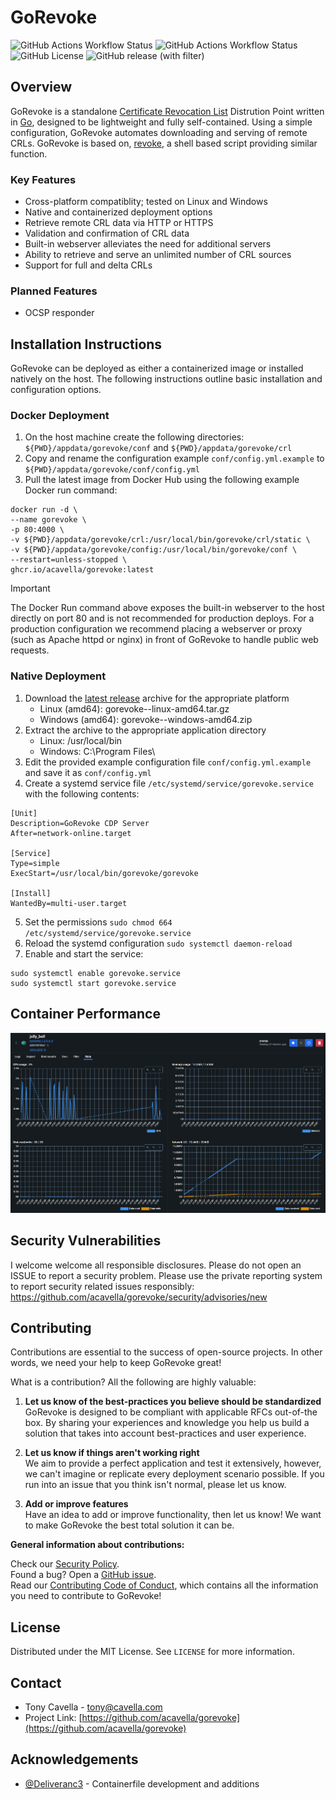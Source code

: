 # GoRevoke

<!-- PROJECT SHIELDS -->
![GitHub Actions Workflow Status](https://img.shields.io/github/actions/workflow/status/acavella/gorevoke/gorelease.yml?logo=go)
![GitHub Actions Workflow Status](https://img.shields.io/github/actions/workflow/status/acavella/gorevoke/dockerbuild.yml?logo=docker)
![GitHub License](https://img.shields.io/github/license/acavella/gorevoke)
![GitHub release (with filter)](https://img.shields.io/github/v/release/acavella/gorevoke)

## Overview

GoRevoke is a standalone [Certificate Revocation List](https://en.wikipedia.org/wiki/Certificate_revocation_list) Distrution Point written in [Go](https://go.dev/), designed to be lightweight and fully self-contained. Using a simple configuration, GoRevoke automates downloading and serving of remote CRLs. GoRevoke is based on, [revoke](https://github.com/acavella/revoke), a shell based script providing similar function.

### Key Features

- Cross-platform compatiblity; tested on Linux and Windows
- Native and containerized deployment options
- Retrieve remote CRL data via HTTP or HTTPS
- Validation and confirmation of CRL data
- Built-in webserver alleviates the need for additional servers
- Ability to retrieve and serve an unlimited number of CRL sources
- Support for full and delta CRLs

### Planned Features

- OCSP responder

## Installation Instructions

GoRevoke can be deployed as either a containerized image or installed natively on the host. The following instructions outline basic installation and configuration options.

### Docker Deployment

1. On the host machine create the following directories: `${PWD}/appdata/gorevoke/conf` and `${PWD}/appdata/gorevoke/crl`
2. Copy and rename the configuration example `conf/config.yml.example` to `${PWD}/appdata/gorevoke/conf/config.yml`
3. Pull the latest image from Docker Hub using the following example Docker run command:
```Shell
docker run -d \
--name gorevoke \
-p 80:4000 \
-v ${PWD}/appdata/gorevoke/crl:/usr/local/bin/gorevoke/crl/static \
-v ${PWD}/appdata/gorevoke/config:/usr/local/bin/gorevoke/conf \
--restart=unless-stopped \
ghcr.io/acavella/gorevoke:latest
```

> [!IMPORTANT]
> The Docker Run command above exposes the built-in webserver to the host directly on port 80 and is not recommended for production deploys. For a production configuration we recommend placing a webserver or proxy (such as Apache httpd or nginx) in front of GoRevoke to handle public web requests.

### Native Deployment

1. Download the [latest release](https://github.com/acavella/gorevoke/releases/latest/) archive for the appropriate platform 
   - Linux (amd64): gorevoke-<version>-linux-amd64.tar.gz
   - Windows (amd64): gorevoke-<version>-windows-amd64.zip
2. Extract the archive to the appropriate application directory
   - Linux: /usr/local/bin
   - Windows: C:\Program Files\
3. Edit the provided example configuration file `conf/config.yml.example` and save it as `conf/config.yml`
4. Create a systemd service file `/etc/systemd/service/gorevoke.service` with the following contents:
```
[Unit]
Description=GoRevoke CDP Server
After=network-online.target

[Service]
Type=simple
ExecStart=/usr/local/bin/gorevoke/gorevoke

[Install]
WantedBy=multi-user.target
```
5. Set the permissions `sudo chmod 664 /etc/systemd/service/gorevoke.service`
6. Reload the systemd configuration `sudo systemctl daemon-reload`
7. Enable and start the service:
```shell
sudo systemctl enable gorevoke.service
sudo systemctl start gorevoke.service
```

## Container Performance
![Docker Container Performance](assets/docker-stats.png)

## Security Vulnerabilities

I welcome welcome all responsible disclosures. Please do not open an ISSUE to report a security problem. Please use the private reporting system to report security related issues responsibly: https://github.com/acavella/gorevoke/security/advisories/new

## Contributing

Contributions are essential to the success of open-source projects. In other words, we need your help to keep GoRevoke great!

What is a contribution? All the following are highly valuable:

1. **Let us know of the best-practices you believe should be standardized**   
   GoRevoke is designed to be compliant with applicable RFCs out-of-the box. By sharing your experiences and knowledge you help us build a solution that takes into account best-practices and user experience.

2. **Let us know if things aren't working right**   
   We aim to provide a perfect application and test it extensively, however, we can't imagine or replicate every deployment scenario possible. If you run into an issue that you think isn't normal, please let us know.

3. **Add or improve features**   
   Have an idea to add or improve functionality, then let us know! We want to make GoRevoke the best total solution it can be.

**General information about contributions:**

Check our [Security Policy](https://github.com/acavella/gorevoke#).   
Found a bug? Open a [GitHub issue](https://github.com/acavella/gorevoke/issues).   
Read our [Contributing Code of Conduct](https://github.com/acavella/gorevoke?tab=coc-ov-file#), which contains all the information you need to contribute to GoRevoke!

## License

Distributed under the MIT License. See `LICENSE` for more information.

## Contact

- Tony Cavella - tony@cavella.com
- Project Link: [https://github.com/acavella/gorevoke](https://github.com/acavella/gorevoke)

## Acknowledgements
- [@Deliveranc3](https://github.com/Deliveranc3) - Containerfile development and additions
